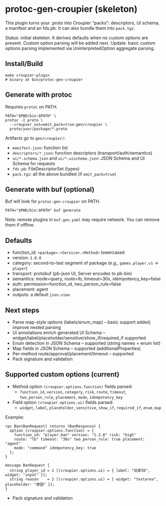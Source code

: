 # protoc-gen-croupier (skeleton)

This plugin turns your .proto into Croupier "packs": descriptors, UI schema, a manifest and an fds.pb. It can also bundle them into `pack.tgz`.

Status: initial skeleton. It derives defaults when no custom options are present. Custom option parsing will be added next.
Update: basic custom options parsing implemented via UninterpretedOption aggregate parsing.

## Install/Build

```
make croupier-plugin
# binary at bin/protoc-gen-croupier
```

## Generate with protoc

Requires `protoc` on PATH.

```
PATH="$PWD/bin:$PATH" \
protoc -I proto \
  --croupier_out=emit_pack=true:gen/croupier \
  proto/your/package/*.proto
```

Artifacts go to `gen/croupier/`:
- `manifest.json`: function list
- `descriptors/*.json`: function descriptors (transport/auth/semantics)
- `ui/*.schema.json` and `ui/*.uischema.json`: JSON Schema and UI Schema for requests
- `fds.pb`: FileDescriptorSet (types)
- `pack.tgz`: all the above bundled (if `emit_pack=true`)

## Generate with buf (optional)

Buf will look for `protoc-gen-croupier` on PATH.

```
PATH="$PWD/bin:$PATH" buf generate
```

Note: remote plugins in `buf.gen.yaml` may require network. You can remove them if offline.

## Defaults
- function_id: `<package>.<Service>.<Method>` lowercased
- version: `1.0.0`
- category: second-to-last segment of package (e.g., `games.player.v1` → `player`)
- transport: protobuf (pb-json UI, Server encodes to pb-bin)
- semantics: mode=query, route=lb, timeout=30s, idempotency_key=false
- auth: permission=function_id, two_person_rule=false
- placement: agent
- outputs: a default `json.view`

## Next steps
- Parse map-style options (labels/enum_map) – basic support added; improve nested parsing
- UI annotations enrich generated UI Schema – widget/label/placeholder/sensitive/show_if/required_if supported
- Enum detection in JSON Schema – supported (string names + enum list)
- Map fields in JSON Schema – supported (additionalProperties)
- Per-method route/approval/placement/timeout – supported
- Pack signature and validation

## Supported custom options (current)
- Method option `(croupier.options.function)` fields parsed:
  - `function_id`, `version`, `category`, `risk`, `route`, `timeout`, `two_person_rule`, `placement`, `mode`, `idempotency_key`
- Field option `(croupier.options.ui)` fields parsed:
  - `widget`, `label`, `placeholder`, `sensitive`, `show_if`, `required_if`, `enum_map`

Example:
```
rpc Ban(BanRequest) returns (BanResponse) {
  option (croupier.options.function) = {
    function_id: "player.ban" version: "1.2.0" risk: "high"
    route: "lb" timeout: "30s" two_person_rule: true placement: "agent"
    mode: "command" idempotency_key: true
  };
}

message BanRequest {
  string player_id = 1 [(croupier.options.ui) = { label: "玩家ID", widget: "input" }];
  string reason    = 2 [(croupier.options.ui) = { widget: "textarea", placeholder: "原因" }];
}
```
- Pack signature and validation
